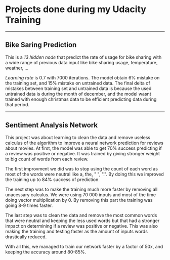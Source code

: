 # Projects done during my Udacity Training

___

## Bike Saring Prediction

This is a *13 hidden node* that predict the rate of usage for bike sharing with a wide range of previous data input like bike sharing usage, temperature, weather, ...

*Learning rate* is 0.7 with 7000 iterations. The model obtain 6% mistake on the training set, and 15% mistake on untrained data.
The final delta of mistakes between training set and untrained data is because the used untrained data is during the month of december, and the model wasnt trained with enough christmas data to be efficient predicting data during that period.

___

## Sentiment Analysis Network

This project was about learning to clean the data and remove useless calculus of the algorithm to improve a neural network prediction for reviews about movies. At first, the model was able to get 70% success predicting if a review was positive or negative. It was trained by giving stronger weight to big count of words from each review.

The first improvment we did was to stop using the count of each word as most of the words were neutral like a, the, " ", ".". By doing this we improved the training up to 84% success of prediction.

The next step was to make the training much more faster by removing all unacessary calculus. We were using 70 000 inputs and most of the time doing vector multiplication by 0. By removing this part the training was going 8-9 times faster.

The last step was to clean the data and remove the most common words that were neutral and keeping the less used words but that had a stronger impact on determining if a review was positive or negative. This was also making the training and testing faster as the amount of inputs words drastically reduced.

With all this, we managed to train our network faster by a factor of 50x, and keeping the accuracy around 80-85%.
